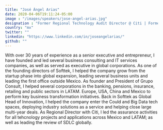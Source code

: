```yaml
---
title: "José Ángel Arias"
date: 2020-04-06T19:11:24-05:00
image : "/images/speakers/jose-angel-arias.jpg"
designation : "Former Regional Technology Audit Director @ Citi | Former Globa Innovation Director @ Softtek"
country: "mx"
twitter: ""
linkedin: "https://www.linkedin.com/in/joseangelarias/"
github: ""
---
```


With over 30 years of experience as a senior executive and entrepreneur, I have founded and led several business consulting and IT services companies, as well as served as executive in global corporations. As one of the founding directors of Softtek, I helped the company grow from the startup phase into global expansion, leading several business units and leading the first office outside Mexico. As founder and President of Grupo Consult, I helped several corporations in the banking, pensions, insurance, retailing and public sectors in LATAM. Europe, USA, China and Mexico to perform key business transformation initiatives. Back in Softtek as Global Head of Innovation, I helped the company enter the Could and Big Data tech spaces, deploying industry solutions as a service and helping close large multi-year deals. As Regional Director with Citi, I led the assurance activities for all tehcnology projects and applications across Mexico and LATAM; as well as leading the review of SDLC globally.
